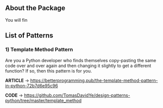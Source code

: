 ## About the Package
You will fin


## List of Patterns

### 1) Template Method Pattern
Are you a Python developer who finds themselves copy-pasting the same code over and over again and then changing it slightly to get a different function?
If so, then this pattern is for you.


**ARTICLE** -> https://betterprogramming.pub/the-template-method-pattern-in-python-72b7d6e95c96

**CODE** -> https://github.com/TomasDavidYe/design-patterns-python/tree/master/template_method